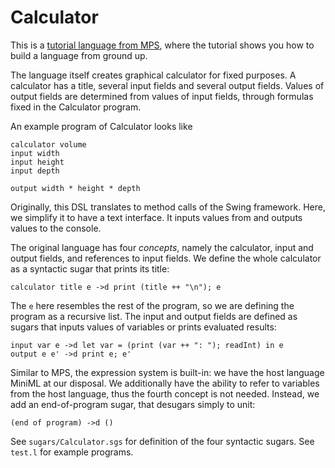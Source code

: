 # Calculator

This is a [tutorial language from MPS](https://www.jetbrains.com/help/mps/mps-calculator-language-tutorial.html), where the tutorial shows you how to build a language from ground up.

The language itself creates graphical calculator for fixed purposes. A calculator has a title, several input fields and several output fields. Values of output fields are determined from values of input fields, through formulas fixed in the Calculator program.

An example program of Calculator looks like
```
calculator volume
input width
input height
input depth

output width * height * depth
```

Originally, this DSL translates to method calls of the Swing framework. Here, we simplify it to have a text interface. It inputs values from and outputs values to the console.

The original language has four *concepts*, namely the calculator, input and output fields, and references to input fields. We define the whole calculator as a syntactic sugar that prints its title:
```
calculator title e ->d print (title ++ "\n"); e
```
The `e` here resembles the rest of the program, so we are defining the program as a recursive list. The input and output fields are defined as sugars that inputs values of variables or prints evaluated results:
```
input var e ->d let var = (print (var ++ ": "); readInt) in e
output e e' ->d print e; e'
```
Similar to MPS, the expression system is built-in: we have the host language MiniML at our disposal. We additionally have the ability to refer to variables from the host language, thus the fourth concept is not needed. Instead, we add an end-of-program sugar, that desugars simply to unit:
```
(end of program) ->d ()
```

See `sugars/Calculator.sgs` for definition of the four syntactic sugars. See `test.l` for example programs.
